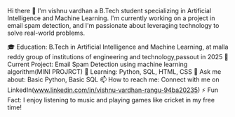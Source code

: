 Hi there 👋
I'm vishnu vardhan  a B.Tech student specializing in Artificial Intelligence and Machine Learning. I'm currently working on a project in email spam detection, and I'm passionate about leveraging technology to solve real-world problems.


🎓 Education: B.Tech in Artificial Intelligence and Machine Learning, at malla reddy group of institutions of engineering and technology,passout in 2025
🔭 Current Project: Email Spam Detection using machine learning algorithm(MINI PROJRCT)
🌱 Learning: Python, SQL, HTML, CSS
💬 Ask me about: Basic Python, Basic SQL
📫 How to reach me: Connect with me on LinkedIn(www.linkedin.com/in/vishnu-vardhan-rangu-94ba20235)
⚡ Fun Fact: I enjoy listening to music and playing games like cricket in my free time!

<!---
vishnu0315/vishnu0315 is a ✨ special ✨ repository because its `README.md` (this file) appears on your GitHub profile.
You can click the Preview link to take a look at your changes.
--->
